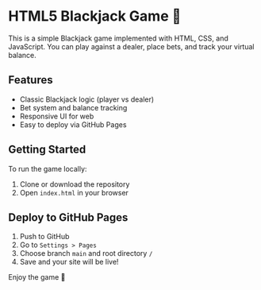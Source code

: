 # HTML5 Blackjack Game 🎲

This is a simple Blackjack game implemented with HTML, CSS, and JavaScript. You can play against a dealer, place bets, and track your virtual balance.

## Features
- Classic Blackjack logic (player vs dealer)
- Bet system and balance tracking
- Responsive UI for web
- Easy to deploy via GitHub Pages

## Getting Started
To run the game locally:

1. Clone or download the repository
2. Open `index.html` in your browser

## Deploy to GitHub Pages

1. Push to GitHub
2. Go to `Settings > Pages`
3. Choose branch `main` and root directory `/`
4. Save and your site will be live!

Enjoy the game 🎉
